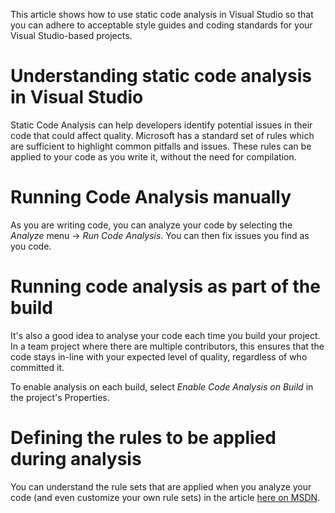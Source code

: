 This article shows how to use static code analysis in Visual Studio so that you can adhere to acceptable style guides and coding standards for your Visual Studio-based projects.

# Understanding static code analysis in Visual Studio
Static Code Analysis can help developers identify potential issues in their code that could affect quality. Microsoft has a standard set of rules which are sufficient to highlight common pitfalls and issues. These rules can be applied to your code as you write it, without the need for compilation.

# Running Code Analysis manually
As you are writing code, you can analyze your code by selecting the _Analyze_ menu -> _Run Code Analysis_. You can then fix issues you find as you code.

# Running code analysis as part of the build
It's also a good idea to analyse your code each time you build your project. In a team project where there are multiple contributors, this ensures that the code stays in-line with your expected level of quality, regardless of who committed it.

To enable analysis on each build, select _Enable Code Analysis on Build_ in the project's Properties.

# Defining the rules to be applied during analysis
You can understand the rule sets that are applied when you analyze your code (and even customize your own rule sets) in the article [here on MSDN](http://msdn.microsoft.com/en-us/library/dd264974.aspx).

